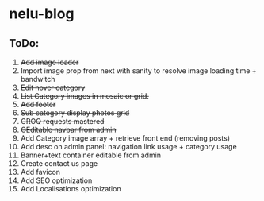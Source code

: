 # nelu-blog

<h2>ToDo:</h2>
<ol>
  <li><strike>Add image loader</strike></li>
  <li>Import image prop from next with sanity to resolve image loading time + bandwitch</li>
  <li><strike>Edit hover category</strike></li>
  <li><strike>List Category images in mosaic or grid.</strike></li>
  <li><strike>Add footer</strike></li>
  <li><strike>Sub category display photos grid</strike></li>
  <li><strike>GROQ requests mastered</strike></li>
  <li><strike>GEditable navbar from admin</strike></li>
  <li>Add Category image array + retrieve front end (removing posts)</li>
  <li>Add desc on admin panel: navigation link usage + category usage</li>
  <li>Banner+text container editable from admin</li>
  <li>Create contact us page</li>
  <li>Add favicon</li>
  <li>Add SEO optimization</li>
  <li>Add Localisations optimization</li>
</ol>
